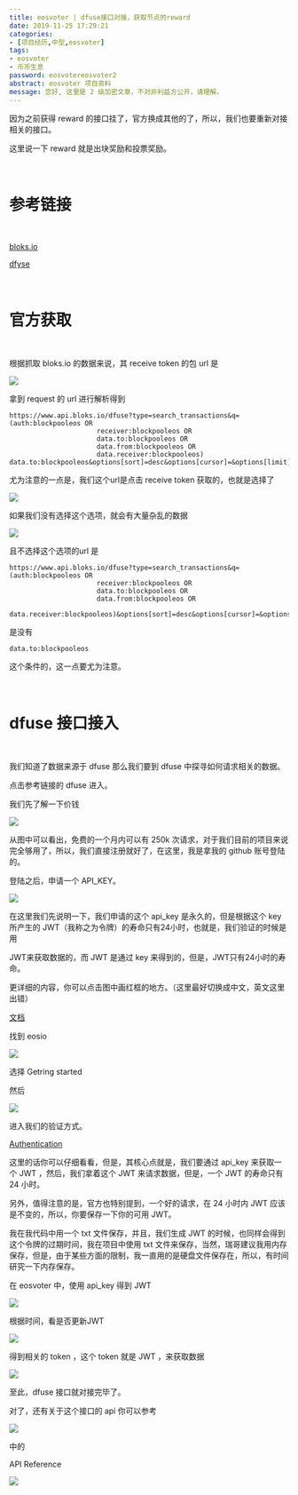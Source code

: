 ```yaml
---
title: eosvoter | dfuse接口对接，获取节点的reward
date: 2019-11-25 17:29:21
categories:
- [项目经历,中型,eosvoter]
tags:
- eosvoter
- 币币生息
password: eosvotereosvoter2
abstract: eosvoter 项目资料
message: 您好, 这里是 2 级加密文章，不对非利益方公开，请理解。
---
```

因为之前获得 reward 的接口挂了，官方换成其他的了，所以，我们也要重新对接相关的接口。

这里说一下 reward 就是出块奖励和投票奖励。

<!-- more -->

<br/>

# 参考链接

<br/>

[bloks.io](https://bloks.io/)

[dfyse](https://app.dfuse.io/)

<br/>

# 官方获取

<br/>

根据抓取 bloks.io 的数据来说，其 receive token 的包 url 是

![](/images/eos_voter/2_0.png)

拿到 request 的 url 进行解析得到

	https://www.api.bloks.io/dfuse?type=search_transactions&q=(auth:blockpooleos OR
						  receiver:blockpooleos OR
						  data.to:blockpooleos OR
						  data.from:blockpooleos OR
						  data.receiver:blockpooleos) data.to:blockpooleos&options[sort]=desc&options[cursor]=&options[limit]=25&options[withReversible]=true

尤为注意的一点是，我们这个url是点击 receive token 获取的，也就是选择了

![](/images/eos_voter/2_3.png)

如果我们没有选择这个选项，就会有大量杂乱的数据

![](/images/eos_voter/2_4.png)

且不选择这个选项的url 是

	https://www.api.bloks.io/dfuse?type=search_transactions&q=(auth:blockpooleos OR
						  receiver:blockpooleos OR
						  data.to:blockpooleos OR
						  data.from:blockpooleos OR
						  data.receiver:blockpooleos)&options[sort]=desc&options[cursor]=&options[limit]=25&options[withReversible]=true


是没有

	data.to:blockpooleos

这个条件的，这一点要尤为注意。

<br/>

# dfuse 接口接入

<br/>

我们知道了数据来源于 dfuse 那么我们要到 dfuse 中探寻如何请求相关的数据。

点击参考链接的 dfuse 进入。

我们先了解一下价钱

![](/images/eos_voter/2_1.png)

从图中可以看出，免费的一个月内可以有 250k 次请求，对于我们目前的项目来说完全够用了，所以，我们直接注册就好了，在这里，我是拿我的 github 账号登陆的。

登陆之后，申请一个 API_KEY。

![](/images/eos_voter/2_2.png)

在这里我们先说明一下，我们申请的这个 api_key 是永久的，但是根据这个 key 所产生的 JWT（我称之为令牌）的寿命只有24小时，也就是，我们验证的时候是用

JWT来获取数据的，而 JWT 是通过 key 来得到的，但是，JWT只有24小时的寿命。

更详细的内容，你可以点击图中画红框的地方。（这里最好切换成中文，英文这里出错）

[文档](https://docs.dfuse.io/)

找到 eosio

![](/images/eos_voter/2_5.png)

选择 Getring started

然后

![](/images/eos_voter/2_6.png)

进入我们的验证方式。

[Authentication](https://docs.dfuse.io/guides/core-concepts/authentication/)

这里的话你可以仔细看看，但是，其核心点就是，我们要通过 api_key 来获取一个 JWT ，然后，我们拿着这个 JWT 来请求数据，但是，一个 JWT 的寿命只有 24 小时。

另外，值得注意的是，官方也特别提到，一个好的请求，在 24 小时内 JWT 应该是不变的，所以，你要保存一下你的可用 JWT。

我在我代码中用一个 txt 文件保存，并且，我们生成 JWT 的时候，也同样会得到这个令牌的过期时间，我在项目中使用 txt 文件来保存，当然，瑞哥建议我用内存保存，但是，由于某些方面的限制，我一直用的是硬盘文件保存在，所以，有时间研究一下内存保存。

在 eosvoter 中，使用 api_key 得到 JWT

![](/images/eos_voter/2_7.png)

根据时间，看是否更新JWT

![](/images/eos_voter/2_8.png)

得到相关的 token ，这个 token 就是 JWT ，来获取数据

![](/images/eos_voter/2_9.png)

至此，dfuse 接口就对接完毕了。

对了，还有关于这个接口的 api 你可以参考

![](/images/eos_voter/2_5.png)

中的

API Reference

![](/images/eos_voter/2_10.png)



